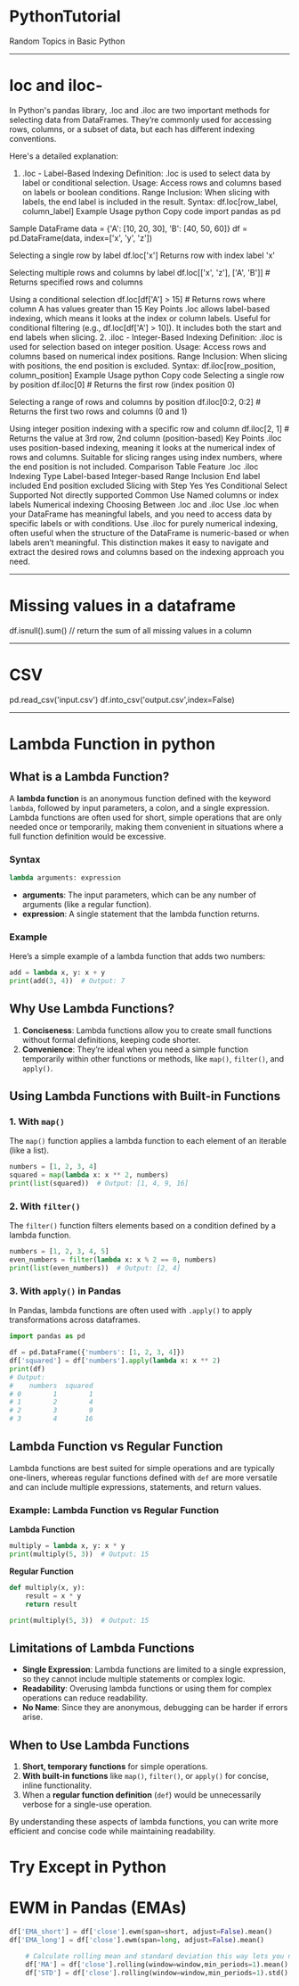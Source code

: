 # PythonTutorial
Random Topics in Basic Python
***
# loc and iloc-
In Python's pandas library, .loc and .iloc are two important methods for selecting data from DataFrames. They’re commonly used for accessing rows, columns, or a subset of data, but each has different indexing conventions.

Here's a detailed explanation:

1. .loc - Label-Based Indexing
Definition: .loc is used to select data by label or conditional selection.
Usage: Access rows and columns based on labels or boolean conditions.
Range Inclusion: When slicing with labels, the end label is included in the result.
Syntax: df.loc[row_label, column_label]
Example Usage
python
Copy code
import pandas as pd

Sample DataFrame
data = {'A': [10, 20, 30], 'B': [40, 50, 60]}
df = pd.DataFrame(data, index=['x', 'y', 'z'])

 Selecting a single row by label
df.loc['x']           Returns row with index label 'x'

 Selecting multiple rows and columns by label
df.loc[['x', 'z'], ['A', 'B']]  # Returns specified rows and columns

 Using a conditional selection
df.loc[df['A'] > 15]  # Returns rows where column A has values greater than 15
Key Points
.loc allows label-based indexing, which means it looks at the index or column labels.
Useful for conditional filtering (e.g., df.loc[df['A'] > 10]).
It includes both the start and end labels when slicing.
2. .iloc - Integer-Based Indexing
Definition: .iloc is used for selection based on integer position.
Usage: Access rows and columns based on numerical index positions.
Range Inclusion: When slicing with positions, the end position is excluded.
Syntax: df.iloc[row_position, column_position]
Example Usage
python
Copy code
 Selecting a single row by position
df.iloc[0]            # Returns the first row (index position 0)

 Selecting a range of rows and columns by position
df.iloc[0:2, 0:2]     # Returns the first two rows and columns (0 and 1)

 Using integer position indexing with a specific row and column
df.iloc[2, 1]         # Returns the value at 3rd row, 2nd column (position-based)
Key Points
.iloc uses position-based indexing, meaning it looks at the numerical index of rows and columns.
Suitable for slicing ranges using index numbers, where the end position is not included.
Comparison Table
Feature	.loc	.iloc
Indexing Type	Label-based	Integer-based
Range Inclusion	End label included	End position excluded
Slicing with Step	Yes	Yes
Conditional Select	Supported	Not directly supported
Common Use	Named columns or index labels	Numerical indexing
Choosing Between .loc and .iloc
Use .loc when your DataFrame has meaningful labels, and you need to access data by specific labels or with conditions.
Use .iloc for purely numerical indexing, often useful when the structure of the DataFrame is numeric-based or when labels aren’t meaningful.
This distinction makes it easy to navigate and extract the desired rows and columns based on the indexing approach you need. 

***
# Missing values in a dataframe
df.isnull().sum()  // return the sum of all missing values in a column
*** 
# CSV
pd.read_csv('input.csv')
df.into_csv('output.csv',index=False)
***
# Lambda Function in python
## What is a Lambda Function?

A **lambda function** is an anonymous function defined with the keyword `lambda`, followed by input parameters, a colon, and a single expression. Lambda functions are often used for short, simple operations that are only needed once or temporarily, making them convenient in situations where a full function definition would be excessive.

### Syntax
```python
lambda arguments: expression
```

- **arguments**: The input parameters, which can be any number of arguments (like a regular function).
- **expression**: A single statement that the lambda function returns.

### Example
Here’s a simple example of a lambda function that adds two numbers:

```python
add = lambda x, y: x + y
print(add(3, 4))  # Output: 7
```

## Why Use Lambda Functions?

1. **Conciseness**: Lambda functions allow you to create small functions without formal definitions, keeping code shorter.
2. **Convenience**: They’re ideal when you need a simple function temporarily within other functions or methods, like `map()`, `filter()`, and `apply()`.

## Using Lambda Functions with Built-in Functions

### 1. **With `map()`**

The `map()` function applies a lambda function to each element of an iterable (like a list).

```python
numbers = [1, 2, 3, 4]
squared = map(lambda x: x ** 2, numbers)
print(list(squared))  # Output: [1, 4, 9, 16]
```

### 2. **With `filter()`**

The `filter()` function filters elements based on a condition defined by a lambda function.

```python
numbers = [1, 2, 3, 4, 5]
even_numbers = filter(lambda x: x % 2 == 0, numbers)
print(list(even_numbers))  # Output: [2, 4]
```

### 3. **With `apply()` in Pandas**

In Pandas, lambda functions are often used with `.apply()` to apply transformations across dataframes.

```python
import pandas as pd

df = pd.DataFrame({'numbers': [1, 2, 3, 4]})
df['squared'] = df['numbers'].apply(lambda x: x ** 2)
print(df)
# Output:
#    numbers  squared
# 0        1        1
# 1        2        4
# 2        3        9
# 3        4       16
```

## Lambda Function vs Regular Function

Lambda functions are best suited for simple operations and are typically one-liners, whereas regular functions defined with `def` are more versatile and can include multiple expressions, statements, and return values.

### Example: Lambda Function vs Regular Function

**Lambda Function**

```python
multiply = lambda x, y: x * y
print(multiply(5, 3))  # Output: 15
```

**Regular Function**

```python
def multiply(x, y):
    result = x * y
    return result

print(multiply(5, 3))  # Output: 15
```

## Limitations of Lambda Functions

- **Single Expression**: Lambda functions are limited to a single expression, so they cannot include multiple statements or complex logic.
- **Readability**: Overusing lambda functions or using them for complex operations can reduce readability.
- **No Name**: Since they are anonymous, debugging can be harder if errors arise.

## When to Use Lambda Functions

1. **Short, temporary functions** for simple operations.
2. **With built-in functions** like `map()`, `filter()`, or `apply()` for concise, inline functionality.
3. When a **regular function definition** (`def`) would be unnecessarily verbose for a single-use operation.

By understanding these aspects of lambda functions, you can write more efficient and concise code while maintaining readability.

# Try Except in Python

# EWM in Pandas (EMAs)
``` python
df['EMA_short'] = df['close'].ewm(span=short, adjust=False).mean()
df['EMA_long'] = df['close'].ewm(span=long, adjust=False).mean()

    # Calculate rolling mean and standard deviation this way lets you not have NaN values min periods=1
    df['MA'] = df['close'].rolling(window=window,min_periods=1).mean()
    df['STD'] = df['close'].rolling(window=window,min_periods=1).std()
```

